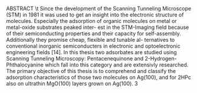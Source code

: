 ABSTRACT \t
Since the development of the Scanning Tunneling Microscope (STM) in 1981 it was
used to get an insight into the electronic structure of molecules.  Especially the
adsorption of organic molecules on metal or metal-oxide substrates peaked inter-
est in the STM-Imaging field because of their semiconducting properties and their
capacity for self-assembly. Additionally they promise cheap, flexible and tunable al-
ternatives to conventional inorganic semiconducters in electronic and optoelectronic
engineering fields [14]. In this thesis two adsorbates are studied using Scanning
Tunneling Microscopy: Pentacenequinone and 2-Hydrogen-Phthalocyanine which
fall into this category and are extensivly researched. The primary
objective of this thesis is to comprehend and classify the adsorption characteristics
of those two molecules on Ag(100), and for 2HPc also on ultrathin MgO(100) layers
grown on Ag(100).
3
